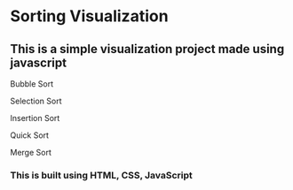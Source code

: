 #          Sorting Visualization
## This is a simple visualization project made using javascript
Bubble Sort

Selection Sort

Insertion Sort

Quick Sort

Merge Sort

 ### This is built using HTML, CSS, JavaScript

